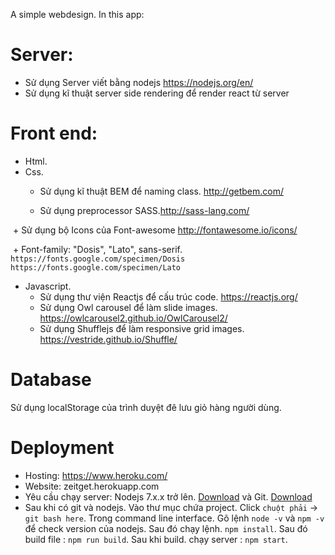 A simple webdesign. In this app:

# Server:

- Sử dụng Server viết bằng nodejs https://nodejs.org/en/
- Sử dụng kĩ thuật server side rendering để render react từ server
  
# Front end: 

- Html.
- Css.
  + Sử dụng kĩ thuật BEM để naming class. http://getbem.com/
  
  + Sử dụng preprocessor SASS.http://sass-lang.com/
  
  + Sử dụng bộ Icons của Font-awesome http://fontawesome.io/icons/
  
  + Font-family: "Dosis", "Lato", sans-serif. `https://fonts.google.com/specimen/Dosis` `https://fonts.google.com/specimen/Lato`
  
- Javascript.
  + Sử dụng thư viện Reactjs để cấu trúc code. https://reactjs.org/
  + Sử dụng Owl carousel để làm slide images. https://owlcarousel2.github.io/OwlCarousel2/
  + Sử dụng Shufflejs để làm responsive grid images. https://vestride.github.io/Shuffle/

# Database
  
Sử dụng localStorage của trình duyệt đê lưu giỏ hàng người dùng.

# Deployment

- Hosting: https://www.heroku.com/
- Website: zeitget.herokuapp.com
- Yêu cầu chạy server: Nodejs 7.x.x trở lên. [Download](https://nodejs.org/en/) và Git. [Download](https://git-scm.com/downloads)
- Sau khi có git và nodejs. Vào thư mục chứa project. Click `chuột phải` -> `git bash here`.
Trong command line interface. Gõ lệnh `node -v` và `npm -v` để check version của nodejs.
Sau đó chạy lệnh. `npm install`. Sau đó build file : `npm run build`. Sau khi build. chạy server : `npm start`.
